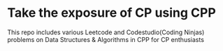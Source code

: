 # Take the exposure of CP using CPP

This repo includes various Leetcode and Codestudio(Coding Ninjas) problems on Data Structures & Algorithms in CPP for CP enthusiasts

